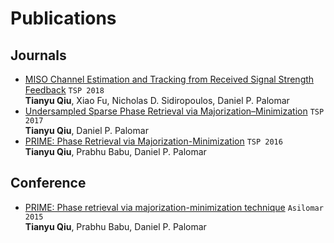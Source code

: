 <!-- # 📝 Publications -->

# Publications

## Journals

- [MISO Channel Estimation and Tracking from Received Signal Strength Feedback](https://ieeexplore.ieee.org/abstract/document/8253866) `TSP 2018`<br>**Tianyu Qiu**, Xiao Fu, Nicholas D. Sidiropoulos, Daniel P. Palomar
- [Undersampled Sparse Phase Retrieval via Majorization–Minimization](https://ieeexplore.ieee.org/abstract/document/8017486) `TSP 2017`<br>**Tianyu Qiu**, Daniel P. Palomar
- [PRIME: Phase Retrieval via Majorization-Minimization](https://ieeexplore.ieee.org/abstract/document/7499815) `TSP 2016`<br>**Tianyu Qiu**, Prabhu Babu, Daniel P. Palomar

## Conference

- [PRIME: Phase retrieval via majorization-minimization technique](https://ieeexplore.ieee.org/abstract/document/7421435) `Asilomar 2015`<br>**Tianyu Qiu**, Prabhu Babu, Daniel P. Palomar
